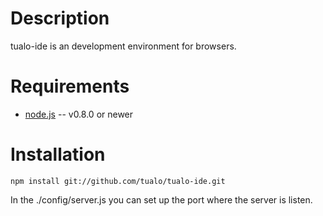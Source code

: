 Description
===========

tualo-ide is an development environment for browsers.


Requirements
============

* [node.js](http://nodejs.org/) -- v0.8.0 or newer

Installation
============

    npm install git://github.com/tualo/tualo-ide.git

In the ./config/server.js you can set up the port where the server is listen.